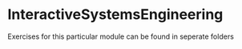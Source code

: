 # InteractiveSystemsEngineering

Exercises for this particular module can be found in seperate folders
